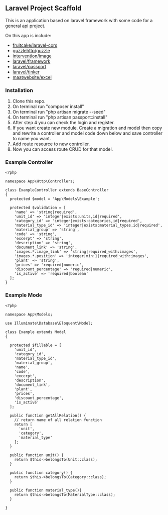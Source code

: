 
## Laravel Project Scaffold
This is an application based on laravel framework with some code for a general api project.

On this app is include:
- [fruitcake/laravel-cors](https://github.com/fruitcake/laravel-cors/)
- [guzzlehttp/guzzle](https://github.com/guzzlehttp/guzzle)
- [intervention/image](https://github.com/intervention/image)
- [laravel/framework](https://github.com/laravel/framework)
- [laravel/passport](https://github.com/[laravel/passport)
- [laravel/tinker](https://github.com/laravel/tinker)
- [maatwebsite/excel](https://github.com/maatwebsite/excel)

### Installation
1. Clone this repo.
2. On terminal run "composer install"
3. On terminal run "php artisan migrate --seed"
4. On terminal run "php artisan passport::install"
5. After step 4 you can check the login and register.
6. If you want create new module. Create a migration and model then copy and rewrite a controller and model code down below and save controller to name you want.
7. Add route resource to new controller.
8. Now you can access route CRUD for that model.

### Example Controller
```
<?php

namespace App\Http\Controllers;

class ExampleController extends BaseController
{
  protected $model = 'App\Models\Example';

  protected $validation = [
    'name' => 'string|required',
    'unit_id' => 'integer|exists:units,id|required',
    'category_id' => 'integer|exists:categories,id|required',
    'material_type_id' => 'integer|exists:material_types,id|required',
    'material_group' => 'string',
    'code' => 'string',
    'excerpt' => 'string',
    'description' => 'string',
    'document_link' => 'string',
    'images.*.image_link' => 'string|required_with:images',
    'images.*.position' => 'integer|min:1|required_with:images',
    'plant' => 'string',
    'prices' => 'required|numeric',
    'discount_percentage' => 'required|numeric',
    'is_active' => 'required|boolean'
  ];
}
```

### Example Mode
```
<?php

namespace App\Models;

use Illuminate\Database\Eloquent\Model;

class Example extends Model
{
  
  protected $fillable = [
    'unit_id',
    'category_id',
    'material_type_id',
    'material_group',
    'name',
    'code',
    'excerpt',
    'description',
    'document_link',
    'plant',
    'prices',
    'discount_percentage',
    'is_active'
  ];

  public function getAllRelation() {
    // return name of all relation function 
    return [
      'unit',
      'category',
      'material_type'
    ];
  }

  public function unit() {
    return $this->belongsTo(Unit::class);
  }

  public function category() {
    return $this->belongsTo(Category::class);
  }

  public function material_type(){
    return $this->belongsTo(MaterialType::class);
  }

}
```
